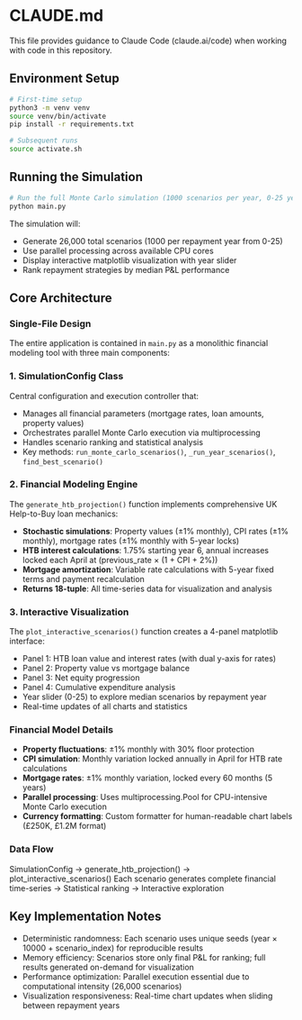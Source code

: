 # CLAUDE.md

This file provides guidance to Claude Code (claude.ai/code) when working with code in this repository.

## Environment Setup

```bash
# First-time setup
python3 -m venv venv
source venv/bin/activate
pip install -r requirements.txt

# Subsequent runs
source activate.sh
```

## Running the Simulation

```bash
# Run the full Monte Carlo simulation (1000 scenarios per year, 0-25 years)
python main.py
```

The simulation will:
- Generate 26,000 total scenarios (1000 per repayment year from 0-25)
- Use parallel processing across available CPU cores
- Display interactive matplotlib visualization with year slider
- Rank repayment strategies by median P&L performance

## Core Architecture

### Single-File Design
The entire application is contained in `main.py` as a monolithic financial modeling tool with three main components:

### 1. SimulationConfig Class
Central configuration and execution controller that:
- Manages all financial parameters (mortgage rates, loan amounts, property values)
- Orchestrates parallel Monte Carlo execution via multiprocessing
- Handles scenario ranking and statistical analysis
- Key methods: `run_monte_carlo_scenarios()`, `_run_year_scenarios()`, `find_best_scenario()`

### 2. Financial Modeling Engine
The `generate_htb_projection()` function implements comprehensive UK Help-to-Buy loan mechanics:
- **Stochastic simulations**: Property values (±1% monthly), CPI rates (±1% monthly), mortgage rates (±1% monthly with 5-year locks)
- **HTB interest calculations**: 1.75% starting year 6, annual increases locked each April at (previous_rate × (1 + CPI + 2%))
- **Mortgage amortization**: Variable rate calculations with 5-year fixed terms and payment recalculation
- **Returns 18-tuple**: All time-series data for visualization and analysis

### 3. Interactive Visualization
The `plot_interactive_scenarios()` function creates a 4-panel matplotlib interface:
- Panel 1: HTB loan value and interest rates (with dual y-axis for rates)
- Panel 2: Property value vs mortgage balance  
- Panel 3: Net equity progression
- Panel 4: Cumulative expenditure analysis
- Year slider (0-25) to explore median scenarios by repayment year
- Real-time updates of all charts and statistics

### Financial Model Details
- **Property fluctuations**: ±1% monthly with 30% floor protection
- **CPI simulation**: Monthly variation locked annually in April for HTB rate calculations  
- **Mortgage rates**: ±1% monthly variation, locked every 60 months (5 years)
- **Parallel processing**: Uses multiprocessing.Pool for CPU-intensive Monte Carlo execution
- **Currency formatting**: Custom formatter for human-readable chart labels (£250K, £1.2M format)

### Data Flow
SimulationConfig → generate_htb_projection() → plot_interactive_scenarios()
Each scenario generates complete financial time-series → Statistical ranking → Interactive exploration

## Key Implementation Notes

- Deterministic randomness: Each scenario uses unique seeds (year × 10000 + scenario_index) for reproducible results
- Memory efficiency: Scenarios store only final P&L for ranking; full results generated on-demand for visualization
- Performance optimization: Parallel execution essential due to computational intensity (26,000 scenarios)
- Visualization responsiveness: Real-time chart updates when sliding between repayment years